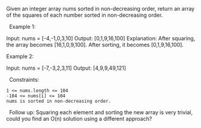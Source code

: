Given an integer array nums sorted in non-decreasing order, return an array of the squares of each number sorted in non-decreasing order.

 
Example 1:

Input: nums = [-4,-1,0,3,10]
Output: [0,1,9,16,100]
Explanation: After squaring, the array becomes [16,1,0,9,100].
After sorting, it becomes [0,1,9,16,100].


Example 2:

Input: nums = [-7,-3,2,3,11]
Output: [4,9,9,49,121]


 
Constraints:


	1 <= nums.length <= 104
	-104 <= nums[i] <= 104
	nums is sorted in non-decreasing order.


 
Follow up: Squaring each element and sorting the new array is very trivial, could you find an O(n) solution using a different approach?